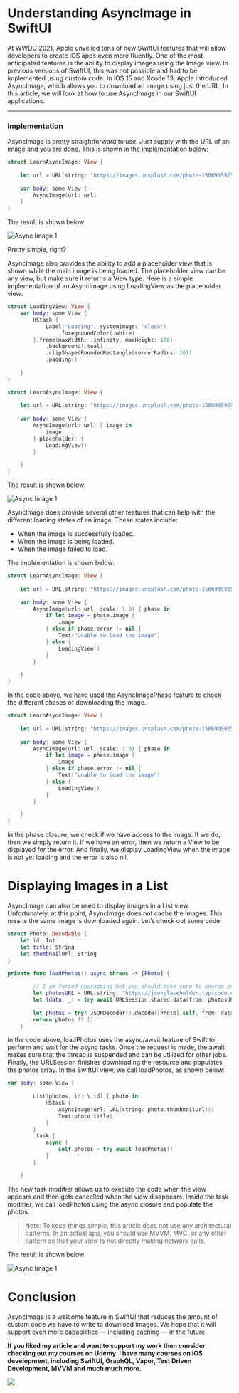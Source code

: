 # Understanding AsyncImage in SwiftUI

At WWDC 2021, Apple unveiled tons of new SwiftUI features that will allow developers to create iOS apps even more fluently. One of the most anticipated features is the ability to display images using the Image view. In previous versions of SwiftUI, this was not possible and had to be implemented using custom code.
In iOS 15 and Xcode 13, Apple introduced AsyncImage, which allows you to download an image using just the URL. In this article, we will look at how to use AsyncImage in our SwiftUI applications.

---

### Implementation 

AsyncImage is pretty straightforward to use. Just supply with the URL of an image and you are done. This is shown in the implementation below:

``` swift 
struct LearnAsyncImage: View {
    
    let url = URL(string: "https://images.unsplash.com/photo-1506905925346-21bda4d32df4?ixid=MnwxMjA3fDB8MHxwaG90by1wYWdlfHx8fGVufDB8fHx8&ixlib=rb-1.2.1&auto=format&fit=crop&w=1350&q=80")!
    
    var body: some View {
        AsyncImage(url: url)
    }
}
```

The result is shown below: 

![Async Image 1](images/async-image-1.png)

Pretty simple, right?

AsyncImage also provides the ability to add a placeholder view that is shown while the main image is being loaded. The placeholder view can be any view, but make sure it returns a View type. Here is a simple implementation of an AsyncImage using LoadingView as the placeholder view:

``` swift
struct LoadingView: View {
    var body: some View {
        HStack {
            Label("Loading", systemImage: "clock")
                .foregroundColor(.white)
        }.frame(maxWidth: .infinity, maxHeight: 100)
            .background(.teal)
            .clipShape(RoundedRectangle(cornerRadius: 10))
            .padding()
            
    }
}

struct LearnAsyncImage: View {
    
    let url = URL(string: "https://images.unsplash.com/photo-1506905925346-21bda4d32df4?ixid=MnwxMjA3fDB8MHxwaG90by1wYWdlfHx8fGVufDB8fHx8&ixlib=rb-1.2.1&auto=format&fit=crop&w=1350&q=80")!
    
    var body: some View {
        AsyncImage(url: url) { image in
            image
        } placeholder: {
            LoadingView()
        }

    }
}

```

The result is shown below:


![Async Image 1](images/async-image-2.gif)

AsyncImage does provide several other features that can help with the different loading states of an image. These states include:

- When the image is successfully loaded.
- When the image is being loaded.
- When the image failed to load.

The implementation is shown below:

``` swift 
struct LearnAsyncImage: View {
    
    let url = URL(string: "https://images.unsplash.com/photo-1506905925346-21bda4d32df4?ixid=MnwxMjA3fDB8MHxwaG90by1wYWdlfHx8fGVufDB8fHx8&ixlib=rb-1.2.1&auto=format&fit=crop&w=1350&q=80")!
    
    var body: some View {
        AsyncImage(url: url, scale: 1.0) { phase in
            if let image = phase.image {
                image
            } else if phase.error != nil {
                Text("Unable to load the image")
            } else {
                LoadingView()
            }
        }

    }
}
```

In the code above, we have used the AsyncImagePhase feature to check the different phases of downloading the image.

``` swift 
struct LearnAsyncImage: View {
    
    let url = URL(string: "https://images.unsplash.com/photo-1506905925346-21bda4d32df4?ixid=MnwxMjA3fDB8MHxwaG90by1wYWdlfHx8fGVufDB8fHx8&ixlib=rb-1.2.1&auto=format&fit=crop&w=1350&q=80")!
    
    var body: some View {
        AsyncImage(url: url, scale: 1.0) { phase in
            if let image = phase.image {
                image
            } else if phase.error != nil {
                Text("Unable to load the image")
            } else {
                LoadingView()
            }
        }

    }
}
```

In the phase closure, we check if we have access to the image. If we do, then we simply return it. If we have an error, then we return a View to be displayed for the error. And finally, we display LoadingView when the image is not yet loading and the error is also nil.

# Displaying Images in a List

AsyncImage can also be used to display images in a List view. Unfortunately, at this point, AsyncImage does not cache the images. This means the same image is downloaded again. Let’s check out some code:

``` swift 
struct Photo: Decodable {
    let id: Int
    let title: String
    let thumbnailUrl: String
}

private func loadPhotos() async throws -> [Photo] {
        
        // I am forced unwrapping but you should make sure to unwrap is safely
        let photosURL = URL(string: "https://jsonplaceholder.typicode.com/photos")!
        let (data, _) = try await URLSession.shared.data(from: photosURL)
        
        let photos = try? JSONDecoder().decode([Photo].self, from: data)
        return photos ?? []
    }
```

In the code above, loadPhotos uses the async/await feature of Swift to perform and wait for the async tasks. Once the request is made, the await makes sure that the thread is suspended and can be utilized for other jobs. Finally, the URLSession finishes downloading the resource and populates the photos array.
In the SwiftUI view, we call loadPhotos, as shown below:

``` swift 
var body: some View {
        
        List(photos, id: \.id) { photo in
            HStack {
                AsyncImage(url: URL(string: photo.thumbnailUrl)!)
                Text(photo.title)
            }
        }
        .task {
            async {
                self.photos = try await loadPhotos()
            }
        }

    }
```

The new task modifier allows us to execute the code when the view appears and then gets cancelled when the view disappears. Inside the task modifier, we call loadPhotos using the async closure and populate the photos.

> Note: To keep things simple, this article does not use any architectural patterns. In an actual app, you should use MVVM, MVC, or any other pattern so that your view is not directly making network calls.

The result is shown below:


![Async Image 1](images/async-image-3.gif)

# Conclusion 

AsyncImage is a welcome feature in SwiftUI that reduces the amount of custom code we have to write to download images. We hope that it will support even more capabilities — including caching — in the future.

**If you liked my article and want to support my work then consider checking out my courses on Udemy. I have many courses on iOS development, including SwiftUI, GraphQL, Vapor, Test Driven Development, MVVM and much much more.**

<a href = "http://www.azamsharp.com/courses">
<img src="images/banner.png"> 
</a>
